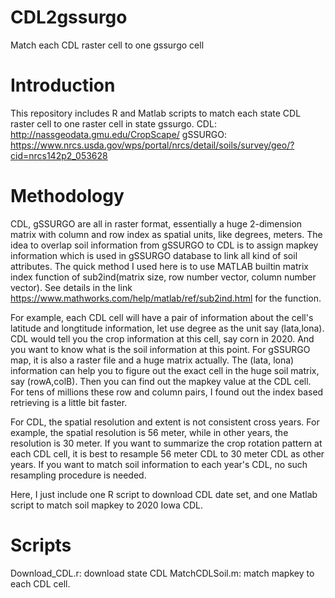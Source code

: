 # CDL2gssurgo
Match each CDL raster cell to one gssurgo cell

# Introduction 
This repository includes R and Matlab scripts to match each state CDL raster cell to one raster cell in state gssurgo. 
CDL: http://nassgeodata.gmu.edu/CropScape/
gSSURGO: https://www.nrcs.usda.gov/wps/portal/nrcs/detail/soils/survey/geo/?cid=nrcs142p2_053628


# Methodology 
CDL, gSSURGO are all in raster format, essentially a huge 2-dimension matrix with column and row index as spatial units, like degrees, meters. The idea to overlap soil information from gSSURGO to CDL is to assign mapkey information which is used in gSSURGO database to link all kind of soil attributes. The quick method I used here is to use MATLAB builtin matrix index function of sub2ind(matrix size, row number vector, column number vector).  See details in the link https://www.mathworks.com/help/matlab/ref/sub2ind.html for the function. 

For example, each CDL cell will have a pair of information about the cell's latitude and longtitude information, let use degree as the unit say (lata,lona). CDL would tell you the crop information at this cell, say corn in 2020. And you want to know what is the soil information at this point. For gSSURGO map, it is also a raster file and a huge matrix actually. The (lata, lona) information can help you to figure out the exact cell in the huge soil matrix, say (rowA,colB). Then you can find out the mapkey value at the CDL cell. For tens of millions these row and column pairs, I found out the index based retrieving is a little bit faster.

For CDL, the spatial resolution and extent is not consistent cross years. For example, the spatial resolution is 56 meter, while in other years, the resolution is 30 meter. If you want to summarize the crop rotation pattern at each CDL cell, it is best to resample 56 meter CDL to 30 meter CDL as other years. If you want to match soil information to each year's CDL, no such resampling procedure is needed. 

Here, I just include one R script to download CDL date set, and one Matlab script to match soil mapkey to 2020 Iowa CDL. 

# Scripts 

Download_CDL.r: download state CDL 
MatchCDLSoil.m: match mapkey to each CDL cell. 

